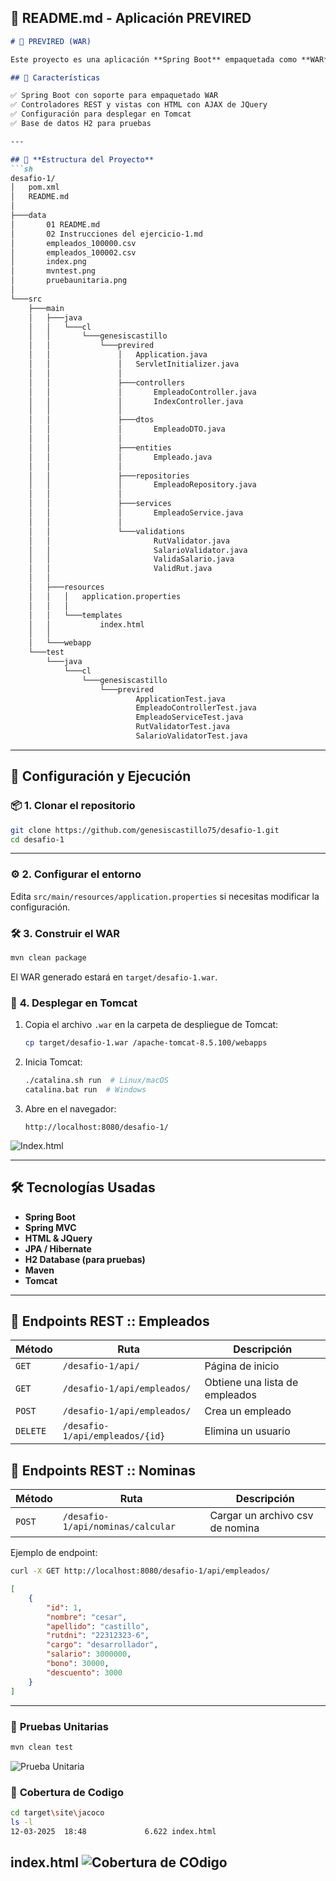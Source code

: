 ## 📌 **README.md** - Aplicación PREVIRED

```md
# 🌟 PREVIRED (WAR)

Este proyecto es una aplicación **Spring Boot** empaquetada como **WAR** para desplegar en **Apache Tomcat**.

## 🚀 Características

✅ Spring Boot con soporte para empaquetado WAR  
✅ Controladores REST y vistas con HTML con AJAX de JQuery 
✅ Configuración para desplegar en Tomcat  
✅ Base de datos H2 para pruebas  

---

## 📂 **Estructura del Proyecto**
```sh
desafio-1/
│   pom.xml
│   README.md
│
├───data
│       01 README.md
│       02 Instrucciones del ejercicio-1.md
│       empleados_100000.csv
│       empleados_100002.csv
│       index.png
│       mvntest.png
│       pruebaunitaria.png
│
└───src
    ├───main
    │   ├───java
    │   │   └───cl
    │   │       └───genesiscastillo
    │   │           └───previred
    │   │               │   Application.java
    │   │               │   ServletInitializer.java
    │   │               │
    │   │               ├───controllers
    │   │               │       EmpleadoController.java
    │   │               │       IndexController.java
    │   │               │
    │   │               ├───dtos
    │   │               │       EmpleadoDTO.java
    │   │               │
    │   │               ├───entities
    │   │               │       Empleado.java
    │   │               │
    │   │               ├───repositories
    │   │               │       EmpleadoRepository.java
    │   │               │
    │   │               ├───services
    │   │               │       EmpleadoService.java
    │   │               │
    │   │               └───validations
    │   │                       RutValidator.java
    │   │                       SalarioValidator.java
    │   │                       ValidaSalario.java
    │   │                       ValidRut.java
    │   │
    │   ├───resources
    │   │   │   application.properties
    │   │   │
    │   │   └───templates
    │   │           index.html
    │   │
    │   └───webapp
    └───test
        └───java
            └───cl
                └───genesiscastillo
                    └───previred
                            ApplicationTest.java
                            EmpleadoControllerTest.java
                            EmpleadoServiceTest.java
                            RutValidatorTest.java
                            SalarioValidatorTest.java


```

---

## 🔧 **Configuración y Ejecución**

### 📦 **1. Clonar el repositorio**
```sh
git clone https://github.com/genesiscastillo75/desafio-1.git
cd desafio-1
```

---

### ⚙️ **2. Configurar el entorno**
Edita `src/main/resources/application.properties` si necesitas modificar la configuración.

### 🛠️ **3. Construir el WAR**
```sh
mvn clean package
```

El WAR generado estará en `target/desafio-1.war`.

### 🚀 **4. Desplegar en Tomcat**
1. Copia el archivo `.war` en la carpeta de despliegue de Tomcat:
   ```sh
   cp target/desafio-1.war /apache-tomcat-8.5.100/webapps
   ```
2. Inicia Tomcat:
   ```sh
   ./catalina.sh run  # Linux/macOS
   catalina.bat run  # Windows
   ```
3. Abre en el navegador:
   ```
   http://localhost:8080/desafio-1/
   ```

![Index.html](./data/index.png)


---

## 🛠 **Tecnologías Usadas**
- **Spring Boot**  
- **Spring MVC**  
- **HTML & JQuery**  
- **JPA / Hibernate**  
- **H2 Database (para pruebas)**  
- **Maven**  
- **Tomcat**  

---

## 📜 **Endpoints REST :: Empleados**
| Método | Ruta | Descripción |
|--------|------|------------|
| `GET` | `/desafio-1/api/` | Página de inicio |
| `GET` | `/desafio-1/api/empleados/` | Obtiene una lista de empleados |
| `POST` | `/desafio-1/api/empleados/` | Crea un empleado |
| `DELETE` | `/desafio-1/api/empleados/{id}` | Elimina un usuario |


## 📜 **Endpoints REST :: Nominas**
| Método | Ruta | Descripción |
|--------|------|------------|
| `POST` | `/desafio-1/api/nominas/calcular` | Cargar un archivo csv de nomina |


Ejemplo de endpoint:
```sh
curl -X GET http://localhost:8080/desafio-1/api/empleados/
```

```json
[
    {
        "id": 1,
        "nombre": "cesar",
        "apellido": "castillo",
        "rutdni": "22312323-6",
        "cargo": "desarrollador",
        "salario": 3000000,
        "bono": 30000,
        "descuento": 3000
    }
]
```

---

### 🎯 **Pruebas Unitarias**
```sh
mvn clean test
```
![Prueba Unitaria](data/mvntest.png)

### 🎯 **Cobertura de Codigo**
```sh
cd target\site\jacoco
ls -l 
12-03-2025  18:48             6.622 index.html
```
**index.html**
![Cobertura de COdigo](data/pruebaunitaria.png)
---


